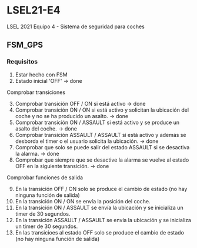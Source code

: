 # LSEL21-E4
LSEL 2021 Equipo 4 - Sistema de seguridad para coches

## FSM_GPS

### Requisitos

1. Estar hecho con FSM
2. Estado inicial 'OFF' -> done

Comprobar transiciones

3. Comprobar transición OFF / ON si está activo -> done 
4. Comprobar transición ON / ON si está activo y solicitan la ubicación del coche y no se ha producido un asalto.  -> done 
5. Comprobar transición ON / ASSAULT si está activo y se produce un asalto del coche. -> done 
6. Comprobar transición ASSAULT / ASSAULT si está activo y además se desborda el timer o el usuario solicita la ubicación. -> done
7. Comprobar que solo se puede salir del estado ASSAULT si se desactiva la alarma. -> done
8. Comprobar que siempre que se desactive la alarma se vuelve al estado OFF en la siguiente transición. -> done

Comprobar funciones de salida

9.  En la transición OFF / ON solo se produce el cambio de estado (no hay ninguna función de salida)
10. En la transición ON / ON se envía la posición del coche. 
11. En la transición ON / ASSAULT se envía la ubicación y se inicializa un timer de 30 segundos. 
12. En la transición ASSAULT / ASSAULT se envía la ubicación y se inicializa un timer de 30 segundos. 
13. En las transicioes al estado OFF solo se produce el cambio de estado (no hay ninguna función de salida)
